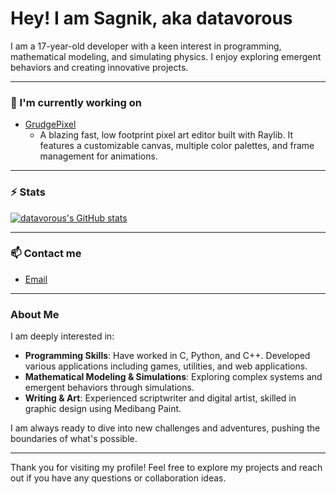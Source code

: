 # Hey! I am Sagnik, aka datavorous

I am a 17-year-old developer with a keen interest in programming, mathematical modeling, and simulating physics. I enjoy exploring emergent behaviors and creating innovative projects.

---

### 🔭 I'm currently working on

- [GrudgePixel](https://github.com/datavorous/GrudgePixel)
  - A blazing fast, low footprint pixel art editor built with Raylib. It features a customizable canvas, multiple color palettes, and frame management for animations.

---

### ⚡ Stats

[![datavorous's GitHub stats](https://github-readme-stats.vercel.app/api?username=datavorous&show_icons=true&theme=dark)](https://github.com/datavorous)

---

### 📫 Contact me

- [Email]()

---

### About Me

I am deeply interested in:

- **Programming Skills**: Have worked in C, Python, and C++. Developed various applications including games, utilities, and web applications.
- **Mathematical Modeling & Simulations**: Exploring complex systems and emergent behaviors through simulations.
- **Writing & Art**: Experienced scriptwriter and digital artist, skilled in graphic design using Medibang Paint.

I am always ready to dive into new challenges and adventures, pushing the boundaries of what's possible.

---

Thank you for visiting my profile! Feel free to explore my projects and reach out if you have any questions or collaboration ideas.
